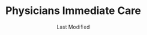 ---
layout: location-page
date: Last Modified
description: "Local COVID-19 testing is available at Physicians Immediate Care in Chicago, Illinois, USA."
permalink: "locations/illinois/chicago/physicians-immediate-care-3/"
tags:
  - locations
  - illinois
title: Physicians Immediate Care
uniqueName: physicians-immediate-care-3
state: Illinois
stateAbbr: IL
hood: "Lincoln & Peterson"
address: "5961 North Lincoln Avenue"
city: "Chicago"
zip: "60659"
zipsNearby: "46301 46302 46303 46304 46307 46308 46310 46311 46312 47943 46401 46402 46403 46404 46405 46406 46407 46408 46409 46410 46411 46319 46320 46321 46322 46323 46324 46325 46327 46340 46341 46342 46345 46346 46347 46348 46349 46350 46352 46355 46356 46360 46361 46552 46368 46371 46372 46373 46374 46375 46376 46377 46379 46381 46382 46383 46384 46385 46390 46391 46380 46392 46393 46394 49106 49113 49115 49116 49117 49119 49125 49127 49128 49129 60002 60004 60005 60006 60007 60008 60009 60010 60011 60089 60013 60290 60012 60014 60039 60015 60016 60017 60018 60019 60201 60202 60203 60204 60208 60209 60020 60021 61038 60022 60025 60026 60029 60030 60031 60001 60034 60035 60037 60040 60041 60042 60043 60044 60045 60046 60047 60048 60069 60050 60051 60053 60056 60060 60061 60062 60065 60064 60086 60088 60038 60055 60067 60074 60078 60094 60095 60068 60070 60071 60072 60073 60075 60076 60077 60081 60082 60083 60084 60079 60085 60087 60090 60091 60093 60096 60097 60098 60099 53101 53104 53109 53128 53140 53141 53142 53143 53144 53152 53157 53158 53159 53401 53402 53403 53404 53405 53406 53407 53408 53168 53170 53171 53177 53102 53179 53181 53182 53192 53194 60101 60102 60156 60910 60502 60503 60504 60505 60506 60507 60568 60572 60598 60103 60107 60133 60510 60539 60912 60401 60104 60105 60106 60402 60511 60108 60117 60406 60913 60914 60407 60915 60408 60512 60513 60917 60109 60409 60116 60122 60128 60132 60188 60197 60199 60110 60410 60922 60499 60411 60412 60415 60111 60514 60416 60112 60417 60115 60419 60515 60516 60517 60118 60119 60120 60121 60123 60124 60170 60126 60421 60519 60935 60422 60130 60599 60423 60131 60176 60424 60134 60135 60136 60137 60138 60139 60425 60940 60140 60426 60428 60429 60941 60520 60141 60521 60522 60523 60527 60561 60430 60944 60142 60143 60403 60404 60431 60432 60433 60434 60435 60436 60144 60901 60145 60147 60525 60526 60438 60531 60439 60440 60490 60532 60441 60446 60491 60148 60534 60150 60442 60950 60151 60152 60443 60153 60154 60155 60444 60157 60160 60161 60162 60163 60164 60165 60445 60536 60537 60447 60448 60954 60449 60538 60450 60540 60563 60564 60565 60566 60567 60541 60451 60542 60452 60453 60454 60455 60456 60457 60458 60459 60301 60302 60303 60304 60305 60461 60462 60467 60543 60463 60464 60956 60466 60484 60468 60544 60585 60586 60545 60469 60961 60471 60171 60546 60472 60958 60964 60174 60175 60548 60159 60168 60169 60172 60173 60179 60192 60193 60194 60195 60196 61360 60549 60550 60551 60552 60177 60473 60474 60475 60554 60501 60178 60476 60477 60478 60487 60180 60969 60479 60181 60555 60183 60556 60184 60557 60185 60186 60558 60559 60187 60189 60480 60481 60190 60191 60399 60465 60482 60560 60601 60602 60603 60604 60605 60606 60607 60608 60609 60610 60611 60612 60613 60614 60615 60616 60617 60618 60619 60620 60621 60622 60623 60624 60625 60626 60628 60629 60630 60631 60632 60633 60634 60636 60637 60638 60639 60640 60641 60642 60643 60644 60645 60646 60647 60649 60651 60652 60653 60654 60655 60656 60657 60659 60660 60661 60664 60666 60668 60669 60670 60673 60674 60675 60677 60678 60680 60681 60682 60684 60685 60686 60687 60688 60689 60690 60691 60693 60694 60695 60696 60697 60699 60701 60706 60707 60712 60714 60803 60804 60805 60827 53199 60679 60049 60092 60125 60570 60597 60663" 
mapUrl: "http://maps.apple.com/?q=Physicians+Immediate+Care&address=5961+North+Lincoln+Avenue,Chicago,Illinois,60659"
locationType: Drive-thru
phone: "312-702-3923"
website: "https://physiciansimmediatecare.com/clinic/lincoln-peterson/"
onlineBooking: true
closed: undefined
closedUpdate: June 30th, 2020
notes: "For individuals with symptoms. Prioritizes health care workers. Prioritizes first responders. Open to all."
days: Weekdays
hours: 8AM-4:30PM
ctaMessage: Schedule a test
ctaUrl: "https://physiciansimmediatecare.com/clinic/lincoln-peterson/"
---